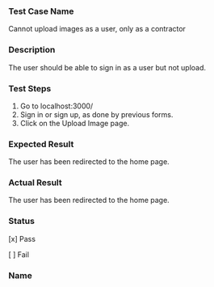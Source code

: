 ###  Test Case Name

Cannot upload images as a user, only as a contractor

### Description

The user should be able to sign in as a user but not upload. 

### Test Steps

1. Go to localhost:3000/
2. Sign in or sign up, as done by previous forms.
3. Click on the Upload Image page.

### Expected Result

The user has been redirected to the home page.

### Actual Result

The user has been redirected to the home page.

### Status

[x] Pass

[  ] Fail 

### Name

